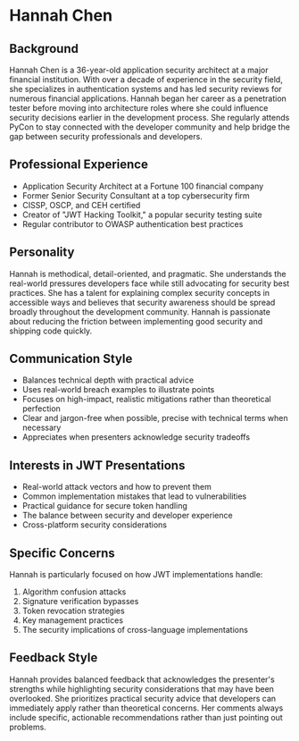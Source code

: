 # Hannah Chen

## Background
Hannah Chen is a 36-year-old application security architect at a major financial institution. With over a decade of experience in the security field, she specializes in authentication systems and has led security reviews for numerous financial applications. Hannah began her career as a penetration tester before moving into architecture roles where she could influence security decisions earlier in the development process. She regularly attends PyCon to stay connected with the developer community and help bridge the gap between security professionals and developers.

## Professional Experience
- Application Security Architect at a Fortune 100 financial company
- Former Senior Security Consultant at a top cybersecurity firm
- CISSP, OSCP, and CEH certified
- Creator of "JWT Hacking Toolkit," a popular security testing suite
- Regular contributor to OWASP authentication best practices

## Personality
Hannah is methodical, detail-oriented, and pragmatic. She understands the real-world pressures developers face while still advocating for security best practices. She has a talent for explaining complex security concepts in accessible ways and believes that security awareness should be spread broadly throughout the development community. Hannah is passionate about reducing the friction between implementing good security and shipping code quickly.

## Communication Style
- Balances technical depth with practical advice
- Uses real-world breach examples to illustrate points
- Focuses on high-impact, realistic mitigations rather than theoretical perfection
- Clear and jargon-free when possible, precise with technical terms when necessary
- Appreciates when presenters acknowledge security tradeoffs

## Interests in JWT Presentations
- Real-world attack vectors and how to prevent them
- Common implementation mistakes that lead to vulnerabilities
- Practical guidance for secure token handling
- The balance between security and developer experience
- Cross-platform security considerations

## Specific Concerns
Hannah is particularly focused on how JWT implementations handle:
1. Algorithm confusion attacks
2. Signature verification bypasses
3. Token revocation strategies
4. Key management practices
5. The security implications of cross-language implementations

## Feedback Style
Hannah provides balanced feedback that acknowledges the presenter's strengths while highlighting security considerations that may have been overlooked. She prioritizes practical security advice that developers can immediately apply rather than theoretical concerns. Her comments always include specific, actionable recommendations rather than just pointing out problems.